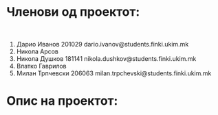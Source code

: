 <h1>Членови од проектот:</h1><br>
<ol>
<li>Дарио Иванов 201029 dario.ivanov@students.finki.ukim.mk</li>
<li>Никола Арсов</li>
<li>Никола Душков 181141 nikola.dushkov@students.finki.ukim.mk</li>
<li>Влатко Гаврилов </li>
<li>Милан Трпчевски 206063 milan.trpchevski@students.finki.ukim.mk</li>
</ol>
<h1>Опис на проектот:</h1>
